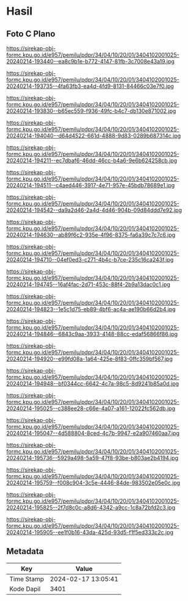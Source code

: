 # Hasil

## Foto C Plano

https://sirekap-obj-formc.kpu.go.id/e957/pemilu/pdpr/34/04/10/20/01/3404102001025-20240214-193440--ea8c9b1e-b772-4147-81fb-3c7008e43a19.jpg

https://sirekap-obj-formc.kpu.go.id/e957/pemilu/pdpr/34/04/10/20/01/3404102001025-20240214-193735--4fa63fb3-ea4d-4fd9-8131-84466c03e7f0.jpg

https://sirekap-obj-formc.kpu.go.id/e957/pemilu/pdpr/34/04/10/20/01/3404102001025-20240214-193830--b65ec559-f936-49fc-b4c7-db130e871002.jpg

https://sirekap-obj-formc.kpu.go.id/e957/pemilu/pdpr/34/04/10/20/01/3404102001025-20240214-194040--d64d4522-661d-4888-9d83-0289b687314c.jpg

https://sirekap-obj-formc.kpu.go.id/e957/pemilu/pdpr/34/04/10/20/01/3404102001025-20240214-194211--ec7dbaf6-46dd-46cc-b4a6-9e6b624258cb.jpg

https://sirekap-obj-formc.kpu.go.id/e957/pemilu/pdpr/34/04/10/20/01/3404102001025-20240214-194511--c4aed446-3917-4e71-957e-45bdb78689e1.jpg

https://sirekap-obj-formc.kpu.go.id/e957/pemilu/pdpr/34/04/10/20/01/3404102001025-20240214-194542--da9a2d46-2a4d-4d46-904b-09d84ddd7e92.jpg

https://sirekap-obj-formc.kpu.go.id/e957/pemilu/pdpr/34/04/10/20/01/3404102001025-20240214-194630--ab89f6c2-935e-4f96-8375-fa6a39c7c7c6.jpg

https://sirekap-obj-formc.kpu.go.id/e957/pemilu/pdpr/34/04/10/20/01/3404102001025-20240214-194710--04ef0ed3-c271-4b4c-b7ce-235c16ca243f.jpg

https://sirekap-obj-formc.kpu.go.id/e957/pemilu/pdpr/34/04/10/20/01/3404102001025-20240214-194745--16af4fac-2d71-453c-88f4-2b9a13dac0c1.jpg

https://sirekap-obj-formc.kpu.go.id/e957/pemilu/pdpr/34/04/10/20/01/3404102001025-20240214-194823--1e5c1d75-eb89-4bf6-ac4a-ae190b66d2b4.jpg

https://sirekap-obj-formc.kpu.go.id/e957/pemilu/pdpr/34/04/10/20/01/3404102001025-20240214-194846--6843c9aa-3933-4148-88cc-edaf56866f86.jpg

https://sirekap-obj-formc.kpu.go.id/e957/pemilu/pdpr/34/04/10/20/01/3404102001025-20240214-194920--e99fd08a-1a64-425e-8f83-0ffc359bf567.jpg

https://sirekap-obj-formc.kpu.go.id/e957/pemilu/pdpr/34/04/10/20/01/3404102001025-20240214-194948--bf0344cc-6642-4c7a-98c5-8d9241b85a0d.jpg

https://sirekap-obj-formc.kpu.go.id/e957/pemilu/pdpr/34/04/10/20/01/3404102001025-20240214-195025--c388ee28-c66e-4a07-a161-12022fc562db.jpg

https://sirekap-obj-formc.kpu.go.id/e957/pemilu/pdpr/34/04/10/20/01/3404102001025-20240214-195047--4d588804-8ced-4c7b-9947-e2a907460aa7.jpg

https://sirekap-obj-formc.kpu.go.id/e957/pemilu/pdpr/34/04/10/20/01/3404102001025-20240214-195736--5929a498-5a59-47f8-93be-b803ae2b4194.jpg

https://sirekap-obj-formc.kpu.go.id/e957/pemilu/pdpr/34/04/10/20/01/3404102001025-20240214-195759--f008c904-3c5e-4446-84de-983502e05e0c.jpg

https://sirekap-obj-formc.kpu.go.id/e957/pemilu/pdpr/34/04/10/20/01/3404102001025-20240214-195825--2f7d8c0c-a8d6-4342-a9cc-1c8a72bfd2c3.jpg

https://sirekap-obj-formc.kpu.go.id/e957/pemilu/pdpr/34/04/10/20/01/3404102001025-20240214-195905--ee1f0b16-43da-425d-93d5-f1f5ed333c2c.jpg


## Metadata

| Key        | Value               |
| ---------- | ------------------- |
| Time Stamp | 2024-02-17 13:05:41 |
| Kode Dapil | 3401                |



